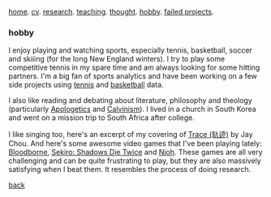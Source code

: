 [home](./). [cv](./cv.html). [research](./research.md). [teaching](./teaching.md). [thought](./thought.md). [hobby](./hobby.md). [failed projects](./failed.md).

### hobby

I enjoy playing and watching sports, especially tennis, basketball, soccer and skiiing (for the long New England winters). I try to play some competitive tennis in my spare time and am always looking for some hitting partners. I'm a big fan of sports analytics and have been working on a few side projects using [tennis](/assets/files/tennis_poster.pdf) and [basketball](/assets/files/bball.md) data.

I also like reading and debating about literature, philosophy and theology (particularly [Apologetics](https://en.wikipedia.org/wiki/Apologetics) and [Calvinism](https://en.wikipedia.org/wiki/Calvinism)). I lived in a church in South Korea and went on a mission trip to South Africa after college.

I like singing too, here's an excerpt of my covering of [Trace (轨迹)](/assets/files/179LincolnSt4.m4a) by Jay Chou. And here's some awesome video games that I've been playing lately: [Bloodborne](https://en.wikipedia.org/wiki/Bloodborne), [Sekiro: Shadows Die Twice](https://en.wikipedia.org/wiki/Sekiro:_Shadows_Die_Twice) and [Nioh](https://en.wikipedia.org/wiki/Nioh). These games are all very challenging and can be quite frustrating to play, but they are also massively satisfying when I beat them. It resembles the process of doing research. 

[back](./)
